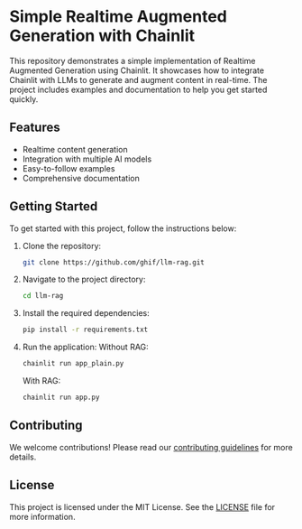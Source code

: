 # Simple Realtime Augmented Generation with Chainlit

This repository demonstrates a simple implementation of Realtime Augmented Generation using Chainlit. It showcases how to integrate Chainlit with LLMs to generate and augment content in real-time. The project includes examples and documentation to help you get started quickly.

## Features

- Realtime content generation
- Integration with multiple AI models
- Easy-to-follow examples
- Comprehensive documentation

## Getting Started

To get started with this project, follow the instructions below:

1. Clone the repository:
    ```sh
    git clone https://github.com/ghif/llm-rag.git
    ```
2. Navigate to the project directory:
    ```sh
    cd llm-rag
    ```
3. Install the required dependencies:
    ```sh
    pip install -r requirements.txt
    ```
4. Run the application:
    Without RAG:

    ```sh
    chainlit run app_plain.py
    ```

    With RAG:
    ```sh
    chainlit run app.py
    ```

## Contributing

We welcome contributions! Please read our [contributing guidelines](CONTRIBUTING.md) for more details.

## License

This project is licensed under the MIT License. See the [LICENSE](LICENSE) file for more information.